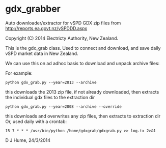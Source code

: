 gdx_grabber
===========

Auto downloader/extractor for  vSPD GDX zip files from http://reports.ea.govt.nz/vSPDDD.aspx

Copyright (C) 2014 Electricty Authority, New Zealand.

This is the gdx_grab class.  Used to connect and download,
and save daily vSPD market data in New Zealand.

We can use this on ad adhoc basis to download and unpack archive files:

For example:

    python gdx_grab.py --year=2013 --archive

this downloads the 2013 zip file, if not already downloaded, then extracts the individual gdx files to the extraction dir

    python gdx_grab.py --year=2008 --archive --override
this downloads and overwrites any zip files, then extracts to extraction dir
Or, used daily with a crontab:

    15 7 * * * /usr/bin/python /home/gdxgrab/gdxgrab.py >> log.tx 2>&1

D J Hume, 24/3/2014
